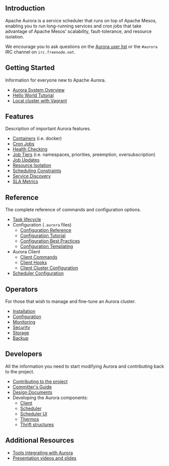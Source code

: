 ## Introduction

Apache Aurora is a service scheduler that runs on top of Apache Mesos, enabling you to run long-running services and cron jobs that take advantage of Apache Mesos' scalability, fault-tolerance, and resource isolation.

We encourage you to ask questions on the [Aurora user list](http://aurora.apache.org/community/) or the `#aurora` IRC channel on `irc.freenode.net`.


## Getting Started
Information for everyone new to Apache Aurora.

 * [Aurora System Overview](getting-started/overview.md)
 * [Hello World Tutorial](getting-started/tutorial.md)
 * [Local cluster with Vagrant](getting-started/vagrant.md)

## Features
Description of important Aurora features.

 * [Containers](features/containers.md) (i.e. docker)
 * [Cron Jobs](features/cron-jobs.md)
 * [Health Checking](features/health-checks.md)
 * [Job Tiers](features/job-tiers.md) (i.e. namespaces, priorities, preemption, oversubscription)
 * [Job Updates](features/job-updates.md)
 * [Resource Isolation](features/resource-isolation.md)
 * [Scheduling Constraints](features/constraints.md)
 * [Service Discovery](features/service-discovery.md)
 * [SLA Metrics](features/sla-metrics.md)


## Reference
The complete reference of commands and configuration options.

 * [Task lifecycle](reference/task-lifecycle.md)
 * Configuration (`.aurora` files)
    - [Configuration Reference](reference/configuration-reference.md)
    - [Configuration Tutorial](reference/configuration-tutorial.md)
    - [Configuration Best Practices](reference/configuration-best-bractices.md)
    - [Configuration Templating](reference/configuration-templating.md)
 * Aurora Client
    - [Client Commands](reference/client-commands.md)
    - [Client Hooks](reference/client-hooks.md)
    - [Client Cluster Configuration](reference/client-cluster-configuration.md)
 * [Scheduler Configuration](reference/scheduler-configuration.md)


## Operators
For those that wish to manage and fine-tune an Aurora cluster.

 * [Installation](operations/installation.md)
 * [Configuration](operations/configuration.md)
 * [Monitoring](operations/monitoring.md)
 * [Security](operations/security.md)
 * [Storage](operations/storage.md)
 * [Backup](operations/backup-restore.md)


## Developers
All the information you need to start modifying Aurora and contributing back to the project.

 * [Contributing to the project](../CONTRIBUTING.md)
 * [Committer's Guide](development/committers-guide.md)
 * [Design Documents](design-documents.md)
 * Developing the Aurora components:
     - [Client](development/client.md)
     - [Scheduler](development/scheduler.md)
     - [Scheduler UI](development/ui.md)
     - [Thermos](development/client.md)
     - [Thrift structures](development/thrift.md)


## Additional Resources
 * [Tools integrating with Aurora](additional-resources/tools.md)
 * [Presentation videos and slides](additional-resources/presentations.md)
